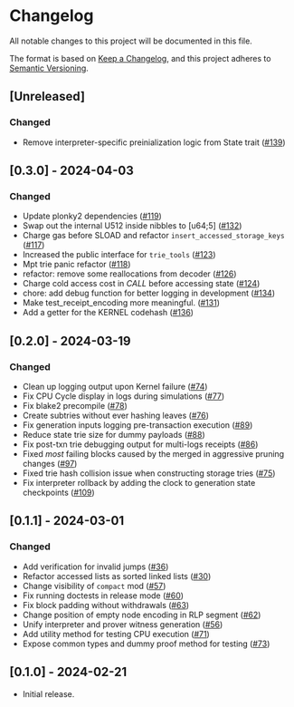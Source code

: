 # Changelog

All notable changes to this project will be documented in this file.

The format is based on [Keep a Changelog](https://keepachangelog.com/en/1.1.0/),
and this project adheres to [Semantic Versioning](https://semver.org/spec/v2.0.0.html).


## [Unreleased]

### Changed
- Remove interpreter-specific preinialization logic from State trait ([#139](https://github.com/0xPolygonZero/zk_evm/pull/139))

## [0.3.0] - 2024-04-03

### Changed
- Update plonky2 dependencies ([#119](https://github.com/0xPolygonZero/zk_evm/pull/119))
- Swap out the internal U512 inside nibbles to [u64;5] ([#132](https://github.com/0xPolygonZero/zk_evm/pull/132))
- Charge gas before SLOAD and refactor `insert_accessed_storage_keys` ([#117](https://github.com/0xPolygonZero/zk_evm/pull/117))
- Increased the public interface for `trie_tools` ([#123](https://github.com/0xPolygonZero/zk_evm/pull/123))
- Mpt trie panic refactor  ([#118](https://github.com/0xPolygonZero/zk_evm/pull/118))
- refactor: remove some reallocations from decoder ([#126](https://github.com/0xPolygonZero/zk_evm/pull/126))
- Charge cold access cost in *CALL* before accessing state ([#124](https://github.com/0xPolygonZero/zk_evm/pull/124))
- chore: add debug function for better logging in development ([#134](https://github.com/0xPolygonZero/zk_evm/pull/134))
- Make test_receipt_encoding more meaningful. ([#131](https://github.com/0xPolygonZero/zk_evm/pull/131))
- Add a getter for the KERNEL codehash ([#136](https://github.com/0xPolygonZero/zk_evm/pull/136))

## [0.2.0] - 2024-03-19

### Changed
- Clean up logging output upon Kernel failure ([#74](https://github.com/0xPolygonZero/zk_evm/pull/74))
- Fix CPU Cycle display in logs during simulations ([#77](https://github.com/0xPolygonZero/zk_evm/pull/77))
- Fix blake2 precompile ([#78](https://github.com/0xPolygonZero/zk_evm/pull/78))
- Create subtries without ever hashing leaves ([#76](https://github.com/0xPolygonZero/zk_evm/pull/76))
- Fix generation inputs logging pre-transaction execution ([#89](https://github.com/0xPolygonZero/zk_evm/pull/89))
- Reduce state trie size for dummy payloads ([#88](https://github.com/0xPolygonZero/zk_evm/pull/88))
- Fix post-txn trie debugging output for multi-logs receipts ([#86](https://github.com/0xPolygonZero/zk_evm/pull/86))
- Fixed *most* failing blocks caused by the merged in aggressive pruning changes ([#97](https://github.com/0xPolygonZero/zk_evm/pull/97))
- Fixed trie hash collision issue when constructing storage tries ([#75](https://github.com/0xPolygonZero/zk_evm/pull/75))
- Fix interpreter rollback by adding the clock to generation state checkpoints ([#109](https://github.com/0xPolygonZero/zk_evm/pull/109))

## [0.1.1] - 2024-03-01

### Changed
- Add verification for invalid jumps ([#36](https://github.com/0xPolygonZero/zk_evm/pull/36))
- Refactor accessed lists as sorted linked lists ([#30](https://github.com/0xPolygonZero/zk_evm/pull/30))
- Change visibility of `compact` mod ([#57](https://github.com/0xPolygonZero/zk_evm/pull/57))
- Fix running doctests in release mode ([#60](https://github.com/0xPolygonZero/zk_evm/pull/60))
- Fix block padding without withdrawals ([#63](https://github.com/0xPolygonZero/zk_evm/pull/63))
- Change position of empty node encoding in RLP segment ([#62](https://github.com/0xPolygonZero/zk_evm/pull/62))
- Unify interpreter and prover witness generation ([#56](https://github.com/0xPolygonZero/zk_evm/pull/56))
- Add utility method for testing CPU execution ([#71](https://github.com/0xPolygonZero/zk_evm/pull/71))
- Expose common types and dummy proof method for testing ([#73](https://github.com/0xPolygonZero/zk_evm/pull/73))

## [0.1.0] - 2024-02-21
* Initial release.
